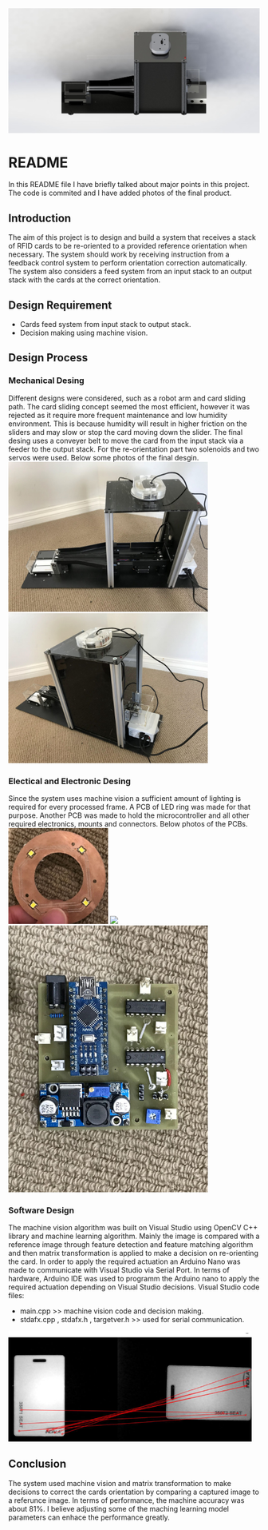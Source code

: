 <img src="Images/Image 1.JPG">

# README
In this README file I have briefly talked about major points in this project. The code is commited and I have added photos of the final product. 


## Introduction
The aim of this project is to design and build a system that receives a stack of RFID cards to be re-oriented to a provided reference orientation when necessary. The system should work by receiving instruction from a feedback control system to perform orientation correction automatically. The system also considers a feed system from an input stack to an output stack with the cards at the correct orientation. 


## Design Requirement
* Cards feed system from input stack to output stack.
* Decision making using machine vision.


## Design Process
### Mechanical Desing
Different designs were considered, such as a robot arm and card sliding path. The card sliding concept seemed the most efficient, however it was rejected as it require more frequent maintenance and low humidity environment. This is because humidity will result in higher friction on the sliders and may slow or stop the card moving down the slider.
The final desing uses a conveyer belt to move the card from the input stack via a feeder to the output stack. For the re-orientation part two solenoids and two servos were used. Below some photos of the final desgin.
<img src="Images/IMG_0636.JPG" width="400">
<img src="Images/IMG_0645.JPG" width="400">

### Electical and Electronic Desing
Since the system uses machine vision a sufficient amount of lighting is required for every processed frame. A PCB of LED ring was made for that purpose. Another PCB was made to hold the microcontroller and all other required electronics, mounts and connectors. Below photos of the PCBs.
<img src="Images/IMG_0435.jpg" width="200">
<img src="Images/IMG_0427.PNG" width="200">
<img src="Images/IMG_0578.JPG" width="400">

### Software Design
The machine vision algorithm was built on Visual Studio using OpenCV C++ library and machine learning algorithm. Mainly the image is compared with a reference image through feature detection and feature matching algorithm and then matrix transformation is applied to make a decision on re-orienting the card. In order to apply the required actuation an Arduino Nano was made to communicate with Visual Studio via Serial Port. In terms of hardware, Arduino IDE was used to programm the Arduino nano to apply the required actuation depending on Visual Studio decisions.
Visual Studio code files:
* main.cpp >> machine vision code and decision making.
* stdafx.cpp , stdafx.h , targetver.h >> used for serial communication.
<img src="Images/Capture.PNG">

## Conclusion
The system used machine vision and matrix transformation to make decisions to correct the cards orientation by comparing a captured image to a referunce image. In terms of performance, the machine accuracy was about 81%. I believe adjusting some of the maching learning model parameters can enhace the performance greatly.
